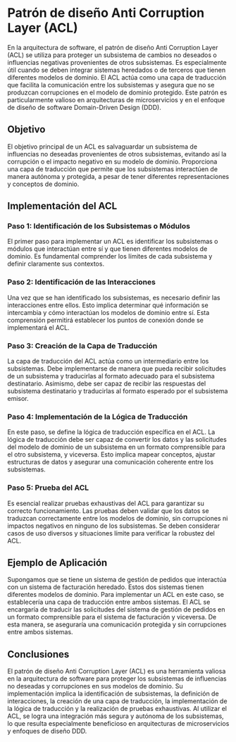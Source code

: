# Patrón de diseño Anti Corruption Layer (ACL)

En la arquitectura de software, el patrón de diseño Anti Corruption Layer (ACL) se utiliza para proteger un subsistema de cambios no deseados o influencias negativas provenientes de otros subsistemas. Es especialmente útil cuando se deben integrar sistemas heredados o de terceros que tienen diferentes modelos de dominio. El ACL actúa como una capa de traducción que facilita la comunicación entre los subsistemas y asegura que no se produzcan corrupciones en el modelo de dominio protegido. Este patrón es particularmente valioso en arquitecturas de microservicios y en el enfoque de diseño de software Domain-Driven Design (DDD).

## Objetivo

El objetivo principal de un ACL es salvaguardar un subsistema de influencias no deseadas provenientes de otros subsistemas, evitando así la corrupción o el impacto negativo en su modelo de dominio. Proporciona una capa de traducción que permite que los subsistemas interactúen de manera autónoma y protegida, a pesar de tener diferentes representaciones y conceptos de dominio.

## Implementación del ACL

### Paso 1: Identificación de los Subsistemas o Módulos

El primer paso para implementar un ACL es identificar los subsistemas o módulos que interactúan entre sí y que tienen diferentes modelos de dominio. Es fundamental comprender los límites de cada subsistema y definir claramente sus contextos.

### Paso 2: Identificación de las Interacciones

Una vez que se han identificado los subsistemas, es necesario definir las interacciones entre ellos. Esto implica determinar qué información se intercambia y cómo interactúan los modelos de dominio entre sí. Esta comprensión permitirá establecer los puntos de conexión donde se implementará el ACL.

### Paso 3: Creación de la Capa de Traducción

La capa de traducción del ACL actúa como un intermediario entre los subsistemas. Debe implementarse de manera que pueda recibir solicitudes de un subsistema y traducirlas al formato adecuado para el subsistema destinatario. Asimismo, debe ser capaz de recibir las respuestas del subsistema destinatario y traducirlas al formato esperado por el subsistema emisor.

### Paso 4: Implementación de la Lógica de Traducción

En este paso, se define la lógica de traducción específica en el ACL. La lógica de traducción debe ser capaz de convertir los datos y las solicitudes del modelo de dominio de un subsistema en un formato comprensible para el otro subsistema, y viceversa. Esto implica mapear conceptos, ajustar estructuras de datos y asegurar una comunicación coherente entre los subsistemas.

### Paso 5: Prueba del ACL

Es esencial realizar pruebas exhaustivas del ACL para garantizar su correcto funcionamiento. Las pruebas deben validar que los datos se traduzcan correctamente entre los modelos de dominio, sin corrupciones ni impactos negativos en ninguno de los subsistemas. Se deben considerar casos de uso diversos y situaciones límite para verificar la robustez del ACL.

## Ejemplo de Aplicación

Supongamos que se tiene un sistema de gestión de pedidos
que interactúa con un sistema de facturación heredado. Estos dos sistemas tienen diferentes modelos de dominio. Para implementar un ACL en este caso, se establecería una capa de traducción entre ambos sistemas. El ACL se encargaría de traducir las solicitudes del sistema de gestión de pedidos en un formato comprensible para el sistema de facturación y viceversa. De esta manera, se aseguraría una comunicación protegida y sin corrupciones entre ambos sistemas.

## Conclusiones

El patrón de diseño Anti Corruption Layer (ACL) es una herramienta valiosa en la arquitectura de software para proteger los subsistemas de influencias no deseadas y corrupciones en sus modelos de dominio. Su implementación implica la identificación de subsistemas, la definición de interacciones, la creación de una capa de traducción, la implementación de la lógica de traducción y la realización de pruebas exhaustivas. Al utilizar el ACL, se logra una integración más segura y autónoma de los subsistemas, lo que resulta especialmente beneficioso en arquitecturas de microservicios y enfoques de diseño DDD.

